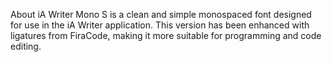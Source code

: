 About
iA Writer Mono S is a clean and simple monospaced font designed for use in the iA Writer application. This version has been enhanced with ligatures from FiraCode, making it more suitable for programming and code editing.
